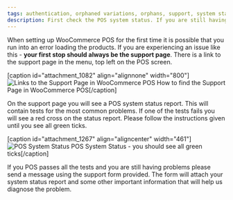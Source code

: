 ```yaml
---
tags: authentication, orphaned variations, orphans, support, system status
description: First check the POS system status. If you are still having problems send a message using the support form.
---
```


When setting up WooCommerce POS for the first time it is possible that you run into an error loading the products. If you are experiencing an issue like this - **your first stop should always be the support page**. There is a link to the support page in the menu, top left on the POS screen. 

[caption id="attachment_1082" align="alignnone" width="800"]![Links to the Support Page in WooCommerce POS](http://woopos.com.au/wp-content/uploads/2014/07/support-screen.png) How to find the Support Page in WooCommerce POS[/caption] 

On the support page you will see a POS system status report. This will contain tests for the most common problems. If one of the tests fails you will see a red cross on the status report. Please follow the instructions given until you see all green ticks. 

[caption id="attachment_1267" align="aligncenter" width="461"]![POS System Status](http://woopos.com.au/wp-content/uploads/2014/07/pos-system-status1-e1413765214614.png) POS System Status - you should see all green ticks[/caption] 

If you POS passes all the tests and you are still having problems please send a message using the support form provided. The form will attach your system status report and some other important information that will help us diagnose the problem.